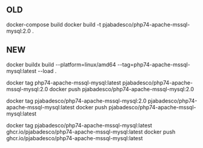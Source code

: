 ## OLD

docker-compose build
docker build -t pjabadesco/php74-apache-mssql-mysql:2.0 .

## NEW

docker buildx build --platform=linux/amd64 --tag=php74-apache-mssql-mysql:latest --load .

docker tag php74-apache-mssql-mysql:latest pjabadesco/php74-apache-mssql-mysql:2.0
docker push pjabadesco/php74-apache-mssql-mysql:2.0

docker tag pjabadesco/php74-apache-mssql-mysql:2.0 pjabadesco/php74-apache-mssql-mysql:latest
docker push pjabadesco/php74-apache-mssql-mysql:latest

docker tag pjabadesco/php74-apache-mssql-mysql:latest ghcr.io/pjabadesco/php74-apache-mssql-mysql:latest
docker push ghcr.io/pjabadesco/php74-apache-mssql-mysql:latest
